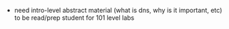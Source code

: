 - need intro-level abstract material (what is dns, why is it important, etc) to be read/prep student for 101 level labs
